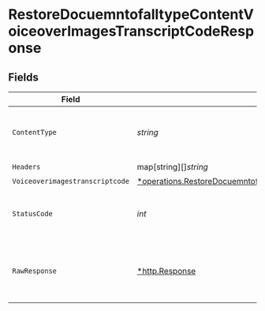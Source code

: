 # RestoreDocuemntofalltypeContentVoiceoverImagesTranscriptCodeResponse


## Fields

| Field                                                                                                                                                                                                                                                                                              | Type                                                                                                                                                                                                                                                                                               | Required                                                                                                                                                                                                                                                                                           | Description                                                                                                                                                                                                                                                                                        |
| -------------------------------------------------------------------------------------------------------------------------------------------------------------------------------------------------------------------------------------------------------------------------------------------------- | -------------------------------------------------------------------------------------------------------------------------------------------------------------------------------------------------------------------------------------------------------------------------------------------------- | -------------------------------------------------------------------------------------------------------------------------------------------------------------------------------------------------------------------------------------------------------------------------------------------------- | -------------------------------------------------------------------------------------------------------------------------------------------------------------------------------------------------------------------------------------------------------------------------------------------------- |
| `ContentType`                                                                                                                                                                                                                                                                                      | *string*                                                                                                                                                                                                                                                                                           | :heavy_check_mark:                                                                                                                                                                                                                                                                                 | HTTP response content type for this operation                                                                                                                                                                                                                                                      |
| `Headers`                                                                                                                                                                                                                                                                                          | map[string][]*string*                                                                                                                                                                                                                                                                              | :heavy_check_mark:                                                                                                                                                                                                                                                                                 | N/A                                                                                                                                                                                                                                                                                                |
| `Voiceoverimagestranscriptcode`                                                                                                                                                                                                                                                                    | [*operations.RestoreDocuemntofalltypeContentVoiceoverImagesTranscriptCodeRestoreDocuemntofalltypecontentVoiceoverimagestranscriptcode](../../../pkg/models/operations/restoredocuemntofalltypecontentvoiceoverimagestranscriptcoderestoredocuemntofalltypecontentvoiceoverimagestranscriptcode.md) | :heavy_minus_sign:                                                                                                                                                                                                                                                                                 | OK                                                                                                                                                                                                                                                                                                 |
| `StatusCode`                                                                                                                                                                                                                                                                                       | *int*                                                                                                                                                                                                                                                                                              | :heavy_check_mark:                                                                                                                                                                                                                                                                                 | HTTP response status code for this operation                                                                                                                                                                                                                                                       |
| `RawResponse`                                                                                                                                                                                                                                                                                      | [*http.Response](https://pkg.go.dev/net/http#Response)                                                                                                                                                                                                                                             | :heavy_check_mark:                                                                                                                                                                                                                                                                                 | Raw HTTP response; suitable for custom response parsing                                                                                                                                                                                                                                            |